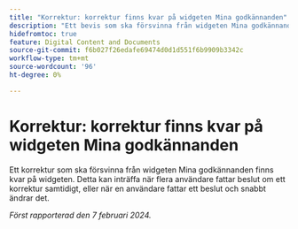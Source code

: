 ```yaml
---
title: "Korrektur: korrektur finns kvar på widgeten Mina godkännanden"
description: "Ett bevis som ska försvinna från widgeten Mina godkännanden finns kvar i widgeten. Detta kan inträffa när flera användare fattar beslut om ett korrektur samtidigt, eller när en användare fattar ett beslut och snabbt ändrar det."
hidefromtoc: true
feature: Digital Content and Documents
source-git-commit: f6b027f26edafe69474d0d1d551f6b9909b3342c
workflow-type: tm+mt
source-wordcount: '96'
ht-degree: 0%

---
```



# Korrektur: korrektur finns kvar på widgeten Mina godkännanden

Ett korrektur som ska försvinna från widgeten Mina godkännanden finns kvar på widgeten. Detta kan inträffa när flera användare fattar beslut om ett korrektur samtidigt, eller när en användare fattar ett beslut och snabbt ändrar det.

_Först rapporterad den 7 februari 2024._
